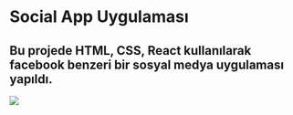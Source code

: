 # Social App Uygulaması

## Bu projede HTML, CSS, React kullanılarak facebook benzeri bir sosyal medya uygulaması yapıldı.

![](src/assets/SocialApp.gif)

